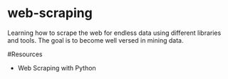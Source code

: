 # web-scraping
Learning how to scrape the web for endless data using different libraries and tools. The goal is to become well versed in mining data.

#Resources

- Web Scraping with Python
